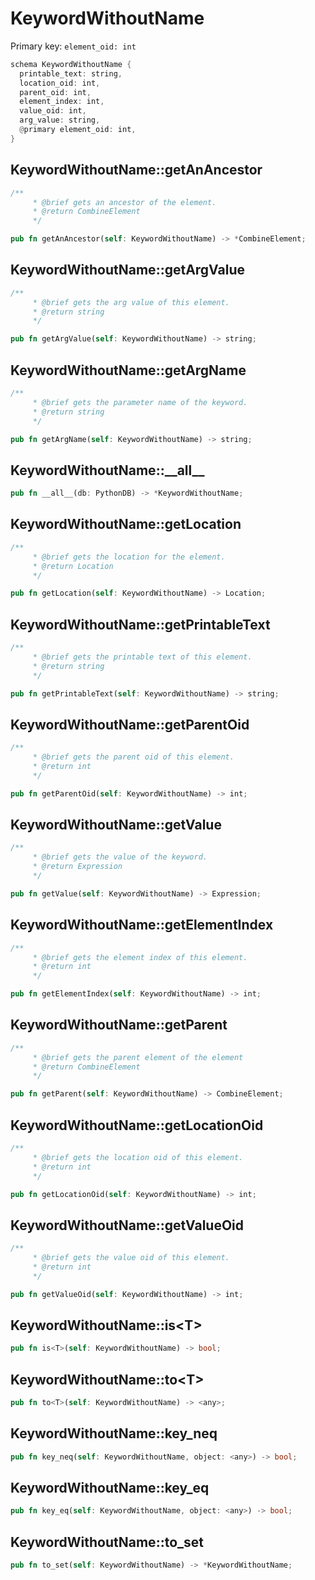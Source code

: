 # KeywordWithoutName

Primary key: `element_oid: int`

```rust
schema KeywordWithoutName {
  printable_text: string,
  location_oid: int,
  parent_oid: int,
  element_index: int,
  value_oid: int,
  arg_value: string,
  @primary element_oid: int,
}
```
## KeywordWithoutName::getAnAncestor

```rust
/**
     * @brief gets an ancestor of the element.
     * @return CombineElement 
     */
```
```rust
pub fn getAnAncestor(self: KeywordWithoutName) -> *CombineElement;
```
## KeywordWithoutName::getArgValue

```rust
/**
     * @brief gets the arg value of this element.
     * @return string
     */
```
```rust
pub fn getArgValue(self: KeywordWithoutName) -> string;
```
## KeywordWithoutName::getArgName

```rust
/**
     * @brief gets the parameter name of the keyword.
     * @return string 
     */
```
```rust
pub fn getArgName(self: KeywordWithoutName) -> string;
```
## KeywordWithoutName::\_\_all\_\_

```rust
pub fn __all__(db: PythonDB) -> *KeywordWithoutName;
```
## KeywordWithoutName::getLocation

```rust
/**
     * @brief gets the location for the element.
     * @return Location
     */
```
```rust
pub fn getLocation(self: KeywordWithoutName) -> Location;
```
## KeywordWithoutName::getPrintableText

```rust
/**
     * @brief gets the printable text of this element.
     * @return string
     */
```
```rust
pub fn getPrintableText(self: KeywordWithoutName) -> string;
```
## KeywordWithoutName::getParentOid

```rust
/**
     * @brief gets the parent oid of this element.
     * @return int
     */
```
```rust
pub fn getParentOid(self: KeywordWithoutName) -> int;
```
## KeywordWithoutName::getValue

```rust
/**
     * @brief gets the value of the keyword.
     * @return Expression 
     */
```
```rust
pub fn getValue(self: KeywordWithoutName) -> Expression;
```
## KeywordWithoutName::getElementIndex

```rust
/**
     * @brief gets the element index of this element.
     * @return int
     */
```
```rust
pub fn getElementIndex(self: KeywordWithoutName) -> int;
```
## KeywordWithoutName::getParent

```rust
/**
     * @brief gets the parent element of the element
     * @return CombineElement 
     */
```
```rust
pub fn getParent(self: KeywordWithoutName) -> CombineElement;
```
## KeywordWithoutName::getLocationOid

```rust
/**
     * @brief gets the location oid of this element.
     * @return int
     */
```
```rust
pub fn getLocationOid(self: KeywordWithoutName) -> int;
```
## KeywordWithoutName::getValueOid

```rust
/**
     * @brief gets the value oid of this element.
     * @return int
     */
```
```rust
pub fn getValueOid(self: KeywordWithoutName) -> int;
```
## KeywordWithoutName::is\<T\>

```rust
pub fn is<T>(self: KeywordWithoutName) -> bool;
```
## KeywordWithoutName::to\<T\>

```rust
pub fn to<T>(self: KeywordWithoutName) -> <any>;
```
## KeywordWithoutName::key\_neq

```rust
pub fn key_neq(self: KeywordWithoutName, object: <any>) -> bool;
```
## KeywordWithoutName::key\_eq

```rust
pub fn key_eq(self: KeywordWithoutName, object: <any>) -> bool;
```
## KeywordWithoutName::to\_set

```rust
pub fn to_set(self: KeywordWithoutName) -> *KeywordWithoutName;
```
